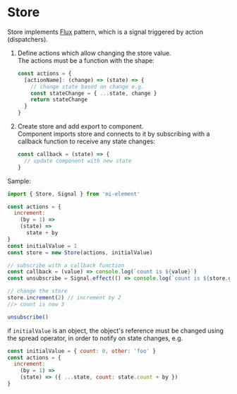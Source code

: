 # Store

Store implements [Flux](https://www.npmjs.com/package/flux) pattern, which is a
signal triggered by action (dispatchers).

1. Define actions which allow changing the store value.  
   The actions must be a function with the shape:

   ```js
   const actions = {
     [actionName]: (change) => (state) => {
       // change state based on change e.g.
       const stateChange = { ...state, change }
       return stateChange
     }
   }
   ```

2. Create store and add export to component.  
   Component imports store and connects to it by subscribing with a callback
   function to receive any state changes:
   ```js
   const callback = (state) => {
     // update component with new state
   }
   ```

Sample:

```js
import { Store, Signal } from 'mi-element'

const actions = {
  increment:
    (by = 1) =>
    (state) =>
      state + by
}
const initialValue = 1
const store = new Store(actions, initialValue)

// subscribe with a callback function
const callback = (value) => console.log(`count is ${value}`)
const unsubscribe = Signal.effect(() => console.log(`count is ${store.get()}`))

// change the store
store.increment(2) // increment by 2
//> count is now 3

unsubscribe()
```

if `initialValue` is an object, the object's reference must be changed
using the spread operator, in order to notify on state changes, e.g.

```js
const initialValue = { count: 0, other: 'foo' }
const actions = {
  increment:
    (by = 1) =>
    (state) => ({ ...state, count: state.count + by })
}
```
